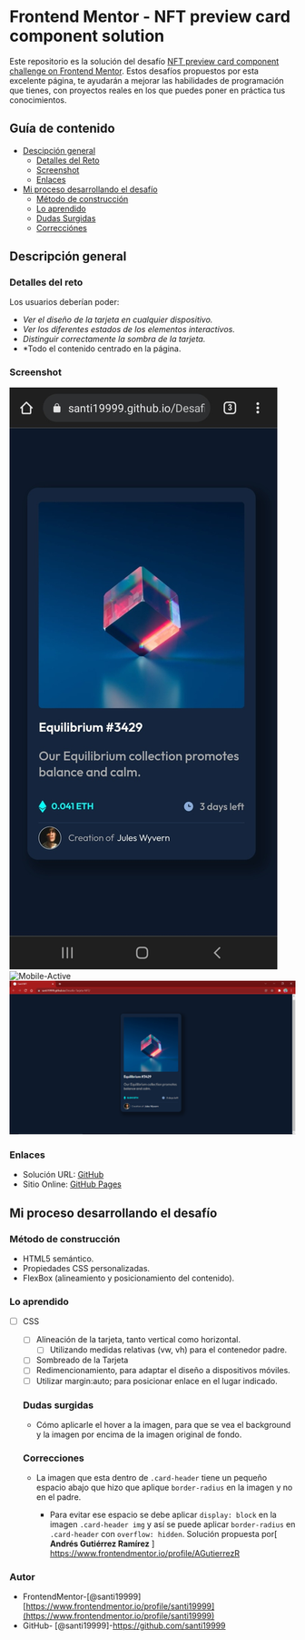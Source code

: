 ﻿# Frontend Mentor - NFT preview card component solution

Este repositorio es la solución del desafío [NFT preview card component challenge on Frontend Mentor](https://www.frontendmentor.io/challenges/nft-preview-card-component-SbdUL_w0U).
Estos desafíos propuestos por esta excelente página, te ayudarán a mejorar las habilidades de programación que tienes, con proyectos reales en los que puedes poner en práctica tus conocimientos.
## Guía de contenido

 - [Descipción general](#descripción-general)
	 - [Detalles del Reto](#detalles-del-reto)
	 - [Screenshot](#screenshot)
	 - [Enlaces](#enlaces)
 - [Mi proceso desarrollando el desafío](#mi-proceso-desarrollando-el-desafío)
	 - [Método de construcción](#método-de-construcción)
	 - [Lo aprendido](#lo-aprendido)
	 - [Dudas Surgidas](#dudas-surgidas)
	 - [Correcciónes](#correcciones)

## Descripción general 

### Detalles del reto

Los usuarios deberían poder:
- *Ver el diseño de la tarjeta en cualquier dispositivo.*
- *Ver los diferentes estados de los elementos interactivos.*
- *Distinguir correctamente la sombra de la tarjeta.*
- *Todo el contenido centrado en la página.

### Screenshot
![Mobile](./screenshot/Screenshot_20211214-001553_Chrome.jpg)
![Mobile-Active](./svreenshot/Screenshot_20211214-001605_Chrome.jpg)
![Desktop](./screenshot/screenshot-desktop.PNG)

### Enlaces
- Solución URL: [GitHub](https://github.com/santi19999/Desafio-Tarjeta-NFT.git)
-  Sitio Online: [GitHub Pages](https://santi19999.github.io/Desafio-Tarjeta-NFT/)

## Mi proceso desarrollando el desafío
### Método de construcción
- HTML5 semántico.
- Propiedades CSS personalizadas.
- FlexBox (alineamiento y posicionamiento del contenido).
### Lo aprendido
 - [ ] CSS
	 - [ ] Alineación de la tarjeta, tanto vertical como horizontal.
		 - [ ] Utilizando medidas relativas (vw, vh) para el contenedor padre.
	 - [ ] Sombreado de la Tarjeta
	 - [ ] Redimencionamiento, para adaptar el diseño a dispositivos móviles.
	 - [ ] Utilizar margin:auto; para posicionar enlace en el lugar indicado.

	### Dudas surgidas
	- Cómo aplicarle el hover a la imagen, para que se vea el background y la imagen por encima de la imagen original de fondo.

	### Correcciones
	- La imagen que esta dentro de `.card-header` tiene un pequeño espacio abajo que hizo que aplique `border-radius` en la imagen y no en el padre. 
	
		- Para evitar ese espacio se debe aplicar  `display: block` en la imagen `.card-header img` y así se puede aplicar `border-radius` en `.card-header` con `overflow: hidden`.
		Solución propuesta por[ **Andrés Gutiérrez Ramírez** ] https://www.frontendmentor.io/profile/AGutierrezR 

### Autor

 - FrontendMentor-[@santi19999] [https://www.frontendmentor.io/profile/santi19999](https://www.frontendmentor.io/profile/santi19999)
 - GitHub- [@santi19999]-https://github.com/santi19999

				 
